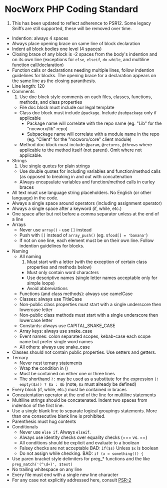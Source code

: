 # NocWorx PHP Coding Standard

1. This has been updated to reflect adherence to PSR12. Some legacy Sniffs are still supported, these will be removed over time.
- Indention: always 4 spaces
- Always place opening brace on same line of block declaration
- Indent all block bodies one level (4 spaces)
- Closing brace of any block is -2 spaces from the body's indention and on its own line (exceptions for `else`, `elseif`, `do-while`, and multiline function call/declaration)
- Function calls or declarations needing multiple lines, follow indention guidelines for blocks. The opening brace for a declaration appears on the same line as the closing paranthesis.
- Line length: 120
- Comments
  1. Use doc block style comments on each files, classes, functions, methods, and class properties
  - File doc block must include our legal template
  - Class doc block must include `@package`. Include `@subpackage` only if applicable
    - Package name will correlate with the repo name (eg. "Lib" for the "nocworx/lib" repo)
    - Subpackage name will correlate with a module name in the repo (eg. "Client" for the "nocworx/core" client module)
  - Method doc block must include `@param`, `@returns`, `@throws` where applicable to the method itself (not parent). Omit where not applicable.
- Strings
  1. Use single quotes for plain strings
  - Use double quotes for including variables and function/method calls (as opposed to breaking in and out with concatenation
  - Always encapsulate variables and function/method calls in curley braces
- All text must use language string placeholders. No English (or other language) in the code.
- Always a single space around operators (including assignment operator)
- Always a single space after a keyword (if, while, etc.)
- One space after but not before a comma separator unless at the end of a line
- Arrays
  - Never use `array()` - use `[]` instead
  - Push with `[]` instead of `array_push()` (eg. `$food[] = 'banana'`)
  - If not on one line, each element must be on their own line. Follow indention guidelines for blocks.
- Naming
  - All naming
    1. Must start with a letter (with the exception of certain class properties and methods below)
    - Must only contain word characters
    - Use descriptive names (single letter names acceptable only for simple loops)
    - Avoid abbreviations
  - Functions (and class methods): always use camelCase
  - Classes: always use TitleCase
  - Non-public class properties must start with a single underscore then lowercase letter
  - Non-public class methods must start with a single underscore then lowercase letter
  - Constants: always use CAPITAL_SNAKE_CASE
  - Array keys: always use snake_case
  - Event names: colon separated scopes, kebab-case each scope name but prefer single word names
  - All others: always use snake_case
- Classes should not contain public properties. Use setters and getters.
- Ternary
  - Never nest ternary statements
  - Wrap the condition in ()
  - Must be contained on either one or three lines
  - The shorthand `?:` may be used as a substitute for the expression `(! empty($a)) ? $a : $b` (note, `$a` must already be defined)
- Every block (if, while, etc.) must be contained in braces
- Concatentation operator at the end of the line for multiline statements
- Multiline strings should be concatenated. Indent two spaces from indention of the first line.
- Use a single blank line to separate logical groupings statements. More than one consecutive blank line is prohibited.
- Parenthesis must hug contents
- Conditionals
  - Never use `else if`. Always `elseif`.
  - Always use identity checks over equality checks (=== vs. ==)
  - All conditions should be explicit and evaluate to a boolean
  - Falsey checks are not acceptable BAD: `if($s)` Unless `$x` is boolean
  - Do not assign while checking. BAD: `if (x = something()) {`
- Use paren bracket style delimiters for preg_* functions and the like `preg_match('(^\d+)', $text)`
- No trailing whitespace on any line
- Every file must end with a single new line character
- For any case not explicitly addressed here, consult [PSR-2](https://github.com/php-fig/fig-standards/blob/master/accepted/PSR-2-coding-style-guide.md)
